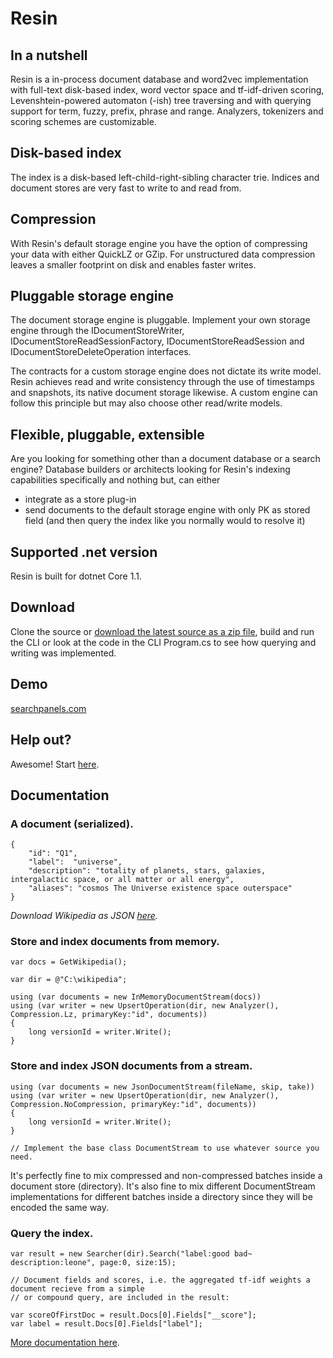 # Resin
## In a nutshell
Resin is a in-process document database and word2vec implementation with full-text disk-based index, word vector space and tf-idf-driven scoring, Levenshtein-powered automaton (-ish) tree traversing and with querying support for term, fuzzy, prefix, phrase and range. Analyzers, tokenizers and scoring schemes are customizable.

## Disk-based index
The index is a disk-based left-child-right-sibling character trie. Indices and document stores are very fast to write to and read from.

## Compression
With Resin's default storage engine you have the option of compressing your data with either QuickLZ or GZip. For unstructured data compression leaves a smaller footprint on disk and enables faster writes.

## Pluggable storage engine
The document storage engine is pluggable. Implement your own storage engine through the IDocumentStoreWriter, IDocumentStoreReadSessionFactory, IDocumentStoreReadSession and IDocumentStoreDeleteOperation interfaces.

The contracts for a custom storage engine does not dictate its write model. Resin achieves read and write consistency through the use of timestamps and snapshots, its native document storage likewise. A custom engine can follow this principle but may also choose other read/write models.

## Flexible, pluggable, extensible
Are you looking for something other than a document database or a search engine? Database builders or architects looking for Resin's indexing capabilities specifically and nothing but, can either 
- integrate as a store plug-in
- send documents to the default storage engine with only PK as stored field (and then query the index like you normally would to resolve it)

## Supported .net version
Resin is built for dotnet Core 1.1.

## Download
Clone the source or [download the latest source as a zip file](https://github.com/kreeben/resin/archive/master.zip), build and run the CLI or look at the code in the CLI Program.cs to see how querying and writing was implemented.

## Demo
[searchpanels.com](http://searchpanels.com)  

## Help out?
Awesome! Start [here](https://github.com/kreeben/resin/issues).

## Documentation
### A document (serialized).

	{
		"id": "Q1",
		"label":  "universe",
		"description": "totality of planets, stars, galaxies, intergalactic space, or all matter or all energy",
		"aliases": "cosmos The Universe existence space outerspace"
	}

_Download Wikipedia as JSON [here](https://dumps.wikimedia.org/wikidatawiki/entities/)._

### Store and index documents from memory.

	var docs = GetWikipedia();
	
	var dir = @"C:\wikipedia";
	
	using (var documents = new InMemoryDocumentStream(docs))
	using (var writer = new UpsertOperation(dir, new Analyzer(), Compression.Lz, primaryKey:"id", documents))
	{
		long versionId = writer.Write();
	}
	
### Store and index JSON documents from a stream.

	using (var documents = new JsonDocumentStream(fileName, skip, take))
	using (var writer = new UpsertOperation(dir, new Analyzer(), Compression.NoCompression, primaryKey:"id", documents))
	{
		long versionId = writer.Write();
	}

	// Implement the base class DocumentStream to use whatever source you need.

It's perfectly fine to mix compressed and non-compressed batches inside a document store (directory). It's also fine to mix  different DocumentStream implementations for different batches inside a directory since they will be encoded the same way.
	
### Query the index.
<a name="inproc" id="inproc"></a>

	var result = new Searcher(dir).Search("label:good bad~ description:leone", page:0, size:15);

	// Document fields and scores, i.e. the aggregated tf-idf weights a document recieve from a simple 
	// or compound query, are included in the result:

	var scoreOfFirstDoc = result.Docs[0].Fields["__score"];
	var label = result.Docs[0].Fields["label"];

[More documentation here](https://github.com/kreeben/resin/wiki). 
